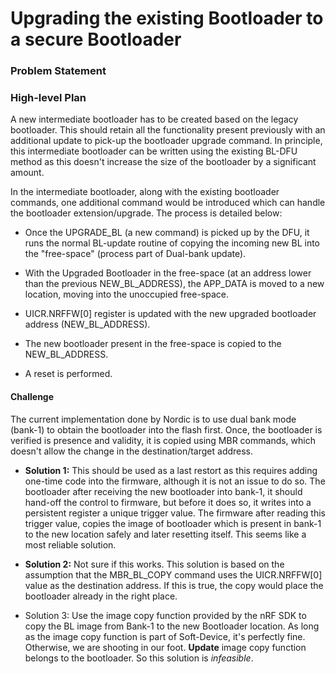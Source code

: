 # Upgrading the existing Bootloader to a secure Bootloader

### Problem Statement

### High-level Plan

A new intermediate bootloader has to be created based on the legacy bootloader. This should retain all the functionality present previously with an additional update to pick-up the bootloader upgrade command. In principle, this intermediate bootloader can be written using the existing BL-DFU method as this doesn't increase the size of the bootloader by a significant amount.

In the intermediate bootloader, along with the existing bootloader commands, one additional command would be introduced which can handle the bootloader extension/upgrade. The process is detailed below:

* Once the UPGRADE_BL (a new command) is picked up by the DFU, it runs the normal BL-update routine of copying the incoming new BL into the "free-space" (process part of Dual-bank update).

* With the Upgraded Bootloader in the free-space (at an address lower than the previous NEW_BL_ADDRESS), the APP_DATA is moved to a new location, moving into the unoccupied free-space.

* UICR.NRFFW[0] register is updated with the new upgraded bootloader address (NEW_BL_ADDRESS).

* The new bootloader present in the free-space is copied to the NEW_BL_ADDRESS.

* A reset is performed.

#### Challenge
The current implementation done by Nordic is to use dual bank mode (bank-1) to obtain the bootloader into the flash first. Once, the bootloader is verified is presence and validity, it is copied using MBR commands, which doesn't allow the change in the destination/target address.

* **Solution 1:** This should be used as a last restort as this requires adding one-time code into the firmware, although it is not an issue to do so. The bootloader after receiving the new bootloader into bank-1, it should hand-off the control to firmware, but before it does so, it writes into a persistent register a unique trigger value. The firmware after reading this trigger value, copies the image of bootloader which is present in bank-1 to the new location safely and later resetting itself. This seems like a most reliable solution.

* **Solution 2:** Not sure if this works. This solution is based on the assumption that the MBR_BL_COPY command uses the UICR.NRFFW[0] value as the destination address. If this is true, the copy would place the bootloader already in the right place.

* Solution 3: Use the image copy function provided by the nRF SDK to copy the BL image from Bank-1 to the new Bootloader location. As long as the image copy function is part of Soft-Device, it's perfectly fine. Otherwise, we are shooting in our foot. **Update** image copy function belongs to the bootloader. So this solution is *infeasible*.